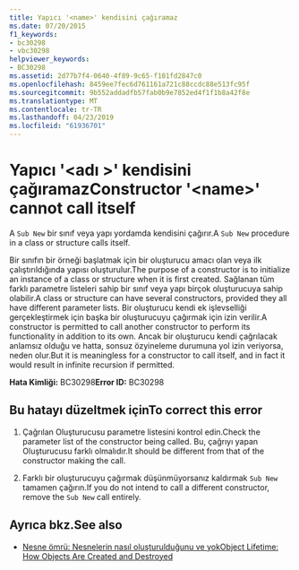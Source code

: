 ```yaml
---
title: Yapıcı '<name>' kendisini çağıramaz
ms.date: 07/20/2015
f1_keywords:
- bc30298
- vbc30298
helpviewer_keywords:
- BC30298
ms.assetid: 2d77b7f4-0640-4f89-9c65-f101fd2847c0
ms.openlocfilehash: 8459ee7fec6d761161a721c88ccdc88e513fc95f
ms.sourcegitcommit: 9b552addadfb57fab0b9e7852ed4f1f1b8a42f8e
ms.translationtype: MT
ms.contentlocale: tr-TR
ms.lasthandoff: 04/23/2019
ms.locfileid: "61936701"
---
```

# <a name="constructor-name-cannot-call-itself"></a><span data-ttu-id="d50a4-102">Yapıcı '\<adı >' kendisini çağıramaz</span><span class="sxs-lookup"><span data-stu-id="d50a4-102">Constructor '\<name>' cannot call itself</span></span>
<span data-ttu-id="d50a4-103">A `Sub New` bir sınıf veya yapı yordamda kendisini çağırır.</span><span class="sxs-lookup"><span data-stu-id="d50a4-103">A `Sub New` procedure in a class or structure calls itself.</span></span>  
  
 <span data-ttu-id="d50a4-104">Bir sınıfın bir örneği başlatmak için bir oluşturucu amacı olan veya ilk çalıştırıldığında yapısı oluşturulur.</span><span class="sxs-lookup"><span data-stu-id="d50a4-104">The purpose of a constructor is to initialize an instance of a class or structure when it is first created.</span></span> <span data-ttu-id="d50a4-105">Sağlanan tüm farklı parametre listeleri sahip bir sınıf veya yapı birçok oluşturucuya sahip olabilir.</span><span class="sxs-lookup"><span data-stu-id="d50a4-105">A class or structure can have several constructors, provided they all have different parameter lists.</span></span> <span data-ttu-id="d50a4-106">Bir oluşturucu kendi ek işlevselliği gerçekleştirmek için başka bir oluşturucuyu çağırmak için izin verilir.</span><span class="sxs-lookup"><span data-stu-id="d50a4-106">A constructor is permitted to call another constructor to perform its functionality in addition to its own.</span></span> <span data-ttu-id="d50a4-107">Ancak bir oluşturucu kendi çağrılacak anlamsız olduğu ve hatta, sonsuz özyineleme durumuna yol izin veriyorsa, neden olur.</span><span class="sxs-lookup"><span data-stu-id="d50a4-107">But it is meaningless for a constructor to call itself, and in fact it would result in infinite recursion if permitted.</span></span>  
  
 <span data-ttu-id="d50a4-108">**Hata Kimliği:** BC30298</span><span class="sxs-lookup"><span data-stu-id="d50a4-108">**Error ID:** BC30298</span></span>  
  
## <a name="to-correct-this-error"></a><span data-ttu-id="d50a4-109">Bu hatayı düzeltmek için</span><span class="sxs-lookup"><span data-stu-id="d50a4-109">To correct this error</span></span>  
  
1. <span data-ttu-id="d50a4-110">Çağrılan Oluşturucusu parametre listesini kontrol edin.</span><span class="sxs-lookup"><span data-stu-id="d50a4-110">Check the parameter list of the constructor being called.</span></span> <span data-ttu-id="d50a4-111">Bu, çağrıyı yapan Oluşturucusu farklı olmalıdır.</span><span class="sxs-lookup"><span data-stu-id="d50a4-111">It should be different from that of the constructor making the call.</span></span>  
  
2. <span data-ttu-id="d50a4-112">Farklı bir oluşturucuyu çağırmak düşünmüyorsanız kaldırmak `Sub New` tamamen çağırın.</span><span class="sxs-lookup"><span data-stu-id="d50a4-112">If you do not intend to call a different constructor, remove the `Sub New` call entirely.</span></span>  
  
## <a name="see-also"></a><span data-ttu-id="d50a4-113">Ayrıca bkz.</span><span class="sxs-lookup"><span data-stu-id="d50a4-113">See also</span></span>

- [<span data-ttu-id="d50a4-114">Nesne ömrü: Nesnelerin nasıl oluşturulduğunu ve yok</span><span class="sxs-lookup"><span data-stu-id="d50a4-114">Object Lifetime: How Objects Are Created and Destroyed</span></span>](../../../visual-basic/programming-guide/language-features/objects-and-classes/object-lifetime-how-objects-are-created-and-destroyed.md)
